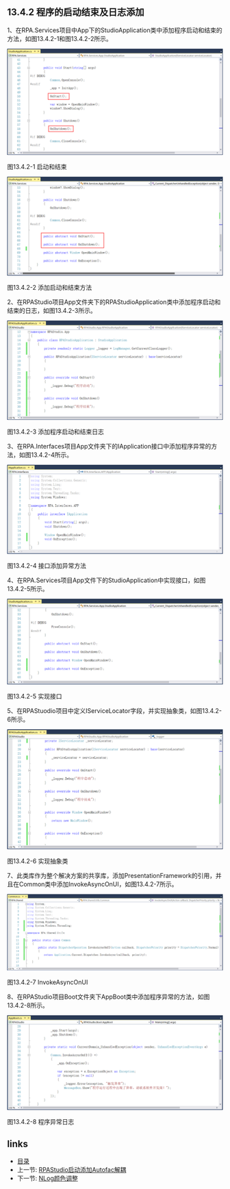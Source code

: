 ## 13.4.2 程序的启动结束及日志添加

1、在RPA.Services项目中App下的StudioApplication类中添加程序启动和结束的方法，如图13.4.2-1和图13.4.2-2所示。

![](images/13.4.2-1.png)

图13.4.2-1 启动和结束

![](images/13.4.2-2.png)

图13.4.2-2 添加启动和结束方法

2、在RPAStudio项目App文件夹下的RPAStudioApplication类中添加程序启动和结束的日志，如图13.4.2-3所示。

![](images/13.4.2-3.png)

图13.4.2-3 添加程序启动和结束日志

3、在RPA.Interfaces项目App文件夹下的IApplication接口中添加程序异常的方法，如图13.4.2-4所示。

![](images/13.4.2-4.png)

图13.4.2-4 接口添加异常方法

4、在RPA.Services项目App文件下的StudioApplication中实现接口，如图13.4.2-5所示。

![](images/13.4.2-5.png)

图13.4.2-5 实现接口

5、在RPAStuodio项目中定义IServiceLocator字段，并实现抽象类，如图13.4.2-6所示。

![](images/13.4.2-6.png)

图13.4.2-6 实现抽象类

7、此类库作为整个解决方案的共享库，添加PresentationFramework的引用，并且在Common类中添加InvokeAsyncOnUI，如图13.4.2-7所示。

![](images/13.4.2-7.png)

图13.4.2-7 InvokeAsyncOnUI

8、在RPAStudio项目Boot文件夹下AppBoot类中添加程序异常的方法，如图13.4.2-8所示。

![](images/13.4.2-8.png)

图13.4.2-8 程序异常日志

## links
   * [目录](<preface.md>)
   * 上一节: [RPAStudio启动添加Autofac解耦](<13.4.1.md>)
   * 下一节: [NLog颜色调整](<13.4.3.md>)